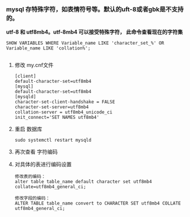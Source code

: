 ###  mysql 存特殊字符，如表情符号等。默认的uft-8或者gbk是不支持的。



  **utf-8 和 utf8mb4。utf-8mb4 可以接受特殊字符， 此命令查看现在的字符集**

```mysql
SHOW VARIABLES WHERE Variable_name LIKE 'character_set_%' OR Variable_name LIKE 'collation%'; 


```

1. 修改 my.cnf文件

   ```properties
   [client]
   default-character-set=utf8mb4
   [mysql]
   default-character-set=utf8mb4
   [mysqld]
   character-set-client-handshake = FALSE
   character-set-server=utf8mb4
   collation-server = utf8mb4_unicode_ci
   init_connect='SET NAMES utf8mb4'
   ```

2. 重启 数据库   

   ```shell
   sudo systemctl restart mysqld
   ```

   

3. 再次查看 字符编码

   

4. 对具体的表进行编码设置

   ```mysql
   修改表的编码：
   alter table table_name default character set utf8mb4 collate=utf8mb4_general_ci;
   
   修改字段的编码：
   ALTER TABLE table_name convert to CHARACTER SET utf8mb4 COLLATE utf8mb4_general_ci;
   
    
   ```

   

​	 